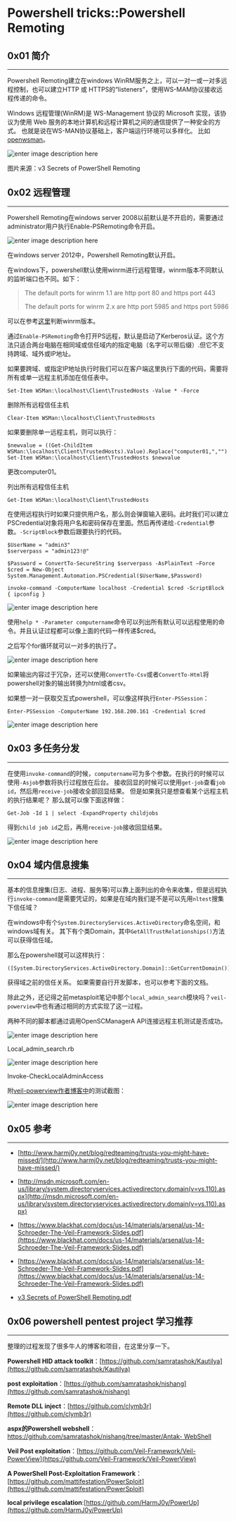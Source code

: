 # Powershell tricks::Powershell Remoting

0x01 简介
-------

* * *

Powershell Remoting建立在windows WinRM服务之上，可以一对一或一对多远程控制，也可以建立HTTP 或 HTTPS的“listeners”，使用WS-MAM协议接收远程传递的命令。

Windows 远程管理(WinRM)是 WS-Management 协议的 Microsoft 实现，该协议为使用 Web 服务的本地计算机和远程计算机之间的通信提供了一种安全的方式。 也就是说在WS-MAN协议基础上，客户端运行环境可以多样化。 比如[openwsman](https://github.com/Openwsman/openwsman)。

![enter image description here](http://drops.javaweb.org/uploads/images/d128a7364fd5adb95c880f5888274a64860d7bd3.jpg)

图片来源：v3 Secrets of PowerShell Remoting

0x02 远程管理
---------

* * *

Powershell Remoting在windows server 2008以前默认是不开启的，需要通过administrator用户执行Enable-PSRemoting命令开启。

![enter image description here](http://drops.javaweb.org/uploads/images/0c88e1c81ee0fed6487f307c93362f45094c359f.jpg)

在windows server 2012中，Powershell Remoting默认开启。

在windows下，powershell默认使用winrm进行远程管理，winrm版本不同默认的监听端口也不同。如下：

> The default ports for winrm 1.1 are http port 80 and https port 443
> 
> The default ports for winrm 2.x are http port 5985 and https port 5986

可以在参考[这里](http://technet.microsoft.com/en-us/library/ff520073(WS.10).aspx)判断winrm版本。

通过`Enable-PSRemoting`命令打开PS远程，默认是启动了Kerberos认证。这个方法只适合两台电脑在相同域或信任域内的指定电脑（名字可以带后缀）.但它不支持跨域、域外或IP地址。

如果要跨域、或指定IP地址执行时我们可以在客户端这里执行下面的代码，需要将所有或单一远程主机添加在信任表中。

```
Set-Item WSMan:\localhost\Client\TrustedHosts -Value * -Force

```

删除所有远程信任主机

```
Clear-Item WSMan:\localhost\Client\TrustedHosts

```

如果要删除单一远程主机，则可以执行：

```
$newvalue = ((Get-ChildItem WSMan:\localhost\Client\TrustedHosts).Value).Replace("computer01,","")
Set-Item WSMan:\localhost\Client\TrustedHosts $newvalue

```

更改computer01。

列出所有远程信任主机

```
Get-Item WSMan:\localhost\Client\TrustedHosts

```

在使用远程执行时如果只提供用户名，那么则会弹窗输入密码。此时我们可以建立PSCredential对象将用户名和密码保存在里面。然后再传递给`-Credential`参数。`-ScriptBlock`参数后跟要执行的代码。

```
$UserName = "admin3"
$serverpass = "admin123!@"

$Password = ConvertTo-SecureString $serverpass -AsPlainText –Force
$cred = New-Object System.Management.Automation.PSCredential($UserName,$Password)

invoke-command -ComputerName localhost -Credential $cred -ScriptBlock { ipconfig }

```

![enter image description here](http://drops.javaweb.org/uploads/images/923244f7c9c2d191ddec75dbc28ea8873528d717.jpg)

使用`help * -Parameter computername`命令可以列出所有默认可以远程使用的命令。并且认证过程都可以像上面的代码一样传递$cred。

之后写个for循环就可以一对多的执行了。

![enter image description here](http://drops.javaweb.org/uploads/images/1b62fed0321bbb2974bf03184bea4870da3d29ce.jpg)

如果输出内容过于冗杂，还可以使用`ConvertTo-Csv`或者`ConvertTo-Html`将powershell对象的输出转换为html或者csv。

如果想一对一获取交互式powershell，可以像这样执行`Enter-PSSession`：

```
Enter-PSSession -ComputerName 192.168.200.161 -Credential $cred

```

![enter image description here](http://drops.javaweb.org/uploads/images/7546b825e97b0294c8079a8456651c56b5281e9c.jpg)

0x03 多任务分发
----------

* * *

在使用`invoke-command`的时候，`computername`可为多个参数。在执行的时候可以使用`-Asjob`参数将执行过程放在后台。 接收回显的时候可以使用`get-job`查看`job id`，然后用`receive-job`接收全部回显结果。 但是如果我只是想查看某个远程主机的执行结果呢？ 那么就可以像下面这样做：

```
Get-Job -Id 1 | select -ExpandProperty childjobs

```

得到`child job id`之后，再用`receive-job`接收回显结果。

![enter image description here](http://drops.javaweb.org/uploads/images/683959b017684b26f9149d217e14a68eaf85c825.jpg)

0x04 域内信息搜集
-----------

* * *

基本的信息搜集(日志、进程、服务等)可以靠上面列出的命令来收集，但是远程执行`invoke-command`是需要凭证的，如果是在域内我们是不是可以先用`nltest`搜集下信任域？

在windows中有个`System.DirectoryServices.ActiveDirectory`命名空间，和windows域有关。 其下有个类Domain，其中`GetAllTrustRelationships()`方法可以获得信任域。

那么在powershell就可以这样执行：

```
([System.DirectoryServices.ActiveDirectory.Domain]::GetCurrentDomain()).GetAllTrustRelationships()

```

获得域之前的信任关系。 如果需要自行开发脚本，也可以参考下面的文档。

除此之外，还记得之前metasploit笔记中那个`local_admin_search`模块吗？`veil-powerview`中也有通过相同的方式实现了这一过程。

两种不同的脚本都通过调用OpenSCManagerA API连接远程主机测试是否成功。

![enter image description here](http://drops.javaweb.org/uploads/images/7caedc3ad89886666f4a5e72f803c3107f52e89d.jpg)

Local_admin_search.rb

![enter image description here](http://drops.javaweb.org/uploads/images/2f82c6d972c103831f97a4eee3c06de386b95420.jpg)

Invoke-CheckLocalAdminAccess

附[veil-powerview作者博客中](http://www.harmj0y.net/blog/penetesting/finding-local-admin-with-the-veil-framework/)的测试截图：

![enter image description here](http://drops.javaweb.org/uploads/images/7c1735d22cc06778cabc085820c9ec4ed331f6e3.jpg)

0x05 参考
-------

* * *

*   [http://www.harmj0y.net/blog/redteaming/trusts-you-might-have-missed/](http://www.harmj0y.net/blog/redteaming/trusts-you-might-have-missed/)
*   [http://msdn.microsoft.com/en-us/library/system.directoryservices.activedirectory.domain(v=vs.110).aspx](http://msdn.microsoft.com/en-us/library/system.directoryservices.activedirectory.domain(v=vs.110).aspx)
    
*   [https://www.blackhat.com/docs/us-14/materials/arsenal/us-14-Schroeder-The-Veil-Framework-Slides.pdf](https://www.blackhat.com/docs/us-14/materials/arsenal/us-14-Schroeder-The-Veil-Framework-Slides.pdf)
    
*   [https://www.blackhat.com/docs/us-14/materials/arsenal/us-14-Schroeder-The-Veil-Framework-Slides.pdf](https://www.blackhat.com/docs/us-14/materials/arsenal/us-14-Schroeder-The-Veil-Framework-Slides.pdf)
    
*   [v3 Secrets of PowerShell Remoting.pdf](http://powershell.org/wp/2012/08/06/ebook-secrets-of-powershell-remoting/)
    

0x06 powershell pentest project 学习推荐
------------------------------------

* * *

整理的过程发现了很多牛人的博客和项目，在这里分享一下。

**Powershell HID attack toolkit**：[https://github.com/samratashok/Kautilya](https://github.com/samratashok/Kautilya)

**post exploitation**：[https://github.com/samratashok/nishang](https://github.com/samratashok/nishang)

**Remote DLL inject**：[https://github.com/clymb3r](https://github.com/clymb3r)

**aspx的Powershell webshell**：[https://github.com/samratashok/nishang/tree/master/Antak- WebShell](https://github.com/samratashok/nishang/tree/master/Antak-WebShell)

**Veil Post exploitation**：[https://github.com/Veil-Framework/Veil-PowerView](https://github.com/Veil-Framework/Veil-PowerView)

**A PowerShell Post-Exploitation Framework**：[https://github.com/mattifestation/PowerSploit](https://github.com/mattifestation/PowerSploit)

**local privilege escalation**:[https://github.com/HarmJ0y/PowerUp](https://github.com/HarmJ0y/PowerUp)